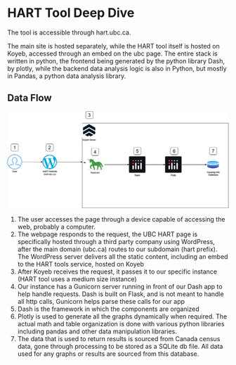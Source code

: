 # HART Tool Deep Dive

The tool is accessible through hart.ubc.ca.

The main site is hosted separately, while the HART tool itself is hosted on Koyeb, accessed through an embed on the ubc 
page.  The entire stack is written in python, the frontend being generated by the python library Dash, by plotly, while
the backend data analysis logic is also in Python, but mostly in Pandas, a python data analysis library.

## Data Flow 
![dataflow.png](dataflow.png)
1. The user accesses the page through a device capable of accessing the web, probably a computer.
2. The webpage responds to the request, the UBC HART page is specifically hosted through a third party company using
WordPress, after the main domain (ubc.ca) routes to our subdomain (hart prefix).  The WordPress server delivers all the 
static content, including an embed to the HART tools service, hosted on Koyeb
3. After Koyeb receives the request, it passes it to our specific instance (HART tool uses a medium size instance)
4. Our instance has a Gunicorn server running in front of our Dash app to help handle requests.  Dash is built on Flask,
and is not meant to handle all http calls, Gunicorn helps parse these calls for our app
5. Dash is the framework in which the components are organized
6. Plotly is used to generate all the graphs dynamically when required.  The actual math and table organization is done
with various python libraries including pandas and other data manipulation libraries.
7. The data that is used to return results is sourced from Canada census data, gone through processing to be stored as a
SQLite db file.  All data used for any graphs or results are sourced from this database.
